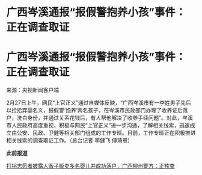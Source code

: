 # 广西岑溪通报“报假警抱养小孩”事件：正在调查取证

# 广西岑溪通报“报假警抱养小孩”事件：正在调查取证

来源：央视新闻客户端

2月27日上午，网民“上官正义”通过自媒体反映，“广西岑溪市有一李姓男子先后以捡拾弃婴名义，报假警‘抱养’两名孩子，在岑溪市民政部门办理了收养证后落户，洗白身份，并通过关系花钱后，有人帮他解决了收养手续问题”。对此，岑溪市人民政府高度重视，积极与网民“上官正义”进一步沟通，了解相关线索，迅速成立由公安、民政、卫健等相关部门组成的工作专班。目前，工作专班正在积极推进相关线索的调查取证工作。（总台记者
李健飞 傅琦恩）

**此前报道**

[打拐志愿者披露人贩子贩卖多名婴儿并成功落户，广西柳州警方：正核查
](https://news.qq.com/rain/a/20240223A079TF00)

